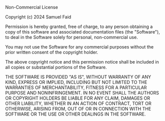 Non-Commercial License

Copyright (c) 2024 Samuel Faid

Permission is hereby granted, free of charge, to any person obtaining a copy of this software and associated documentation files (the "Software"), to deal in the Software solely for personal, non-commercial use.

You may not use the Software for any commercial purposes without the prior written consent of the copyright holder.

The above copyright notice and this permission notice shall be included in all copies or substantial portions of the Software.

THE SOFTWARE IS PROVIDED "AS IS", WITHOUT WARRANTY OF ANY KIND, EXPRESS OR IMPLIED, INCLUDING BUT NOT LIMITED TO THE WARRANTIES OF MERCHANTABILITY, FITNESS FOR A PARTICULAR PURPOSE AND NONINFRINGEMENT. IN NO EVENT SHALL THE AUTHORS OR COPYRIGHT HOLDERS BE LIABLE FOR ANY CLAIM, DAMAGES OR OTHER LIABILITY, WHETHER IN AN ACTION OF CONTRACT, TORT OR OTHERWISE, ARISING FROM, OUT OF OR IN CONNECTION WITH THE SOFTWARE OR THE USE OR OTHER DEALINGS IN THE SOFTWARE.
